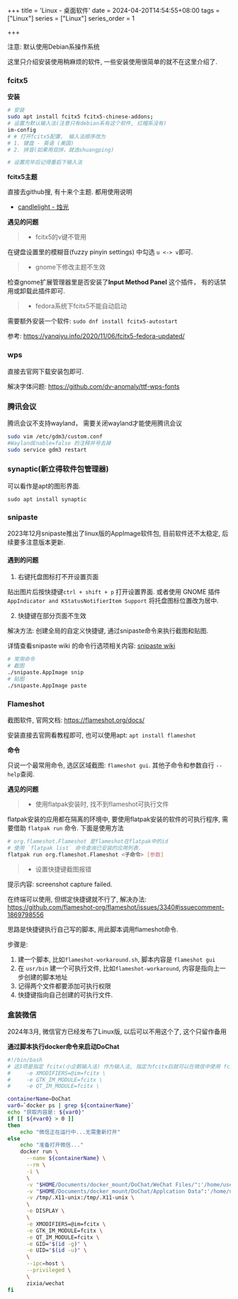 +++
title = 'Linux - 桌面软件'
date = 2024-04-20T14:54:55+08:00
tags = ["Linux"]
series = ["Linux"]
series_order = 1

+++

注意: 默认使用Debian系操作系统

这里只介绍安装使用稍麻烦的软件, 一些安装使用很简单的就不在这里介绍了.

### fcitx5

**安装**

``` bash
# 安装
sudo apt install fcitx5 fcitx5-chinese-addons;
# 设置为默认输入法(注意只有debian系有这个软件, 红帽系没有)
im-config
# # 打开fcitx5配置， 输入法顺序改为
# 1. 键盘 - 英语 (美国)
# 2. 拼音(如果用双拼，就选shuangping)

# 设置完毕后记得重启下输入法
```

**fcitx5主题**

直接去github搜, 有十来个主题. 都用使用说明

* [candlelight - 烛光](https://github.com/thep0y/fcitx5-themes-candlelight)

**遇见的问题**

> * fcitx5的v键不管用

在键盘设置里的模糊音(fuzzy pinyin settings) 中勾选 `u <-> v`即可.

> * gnome下修改主题不生效

检查gnome扩展管理器里是否安装了**Input Method Panel** 这个插件， 有的话禁用或卸载此插件即可.

> * fedora系统下fcitx5不能自动启动

需要额外安装一个软件: `sudo dnf install fcitx5-autostart`

参考: https://yanqiyu.info/2020/11/06/fcitx5-fedora-updated/

### wps

直接去官网下载安装包即可.

解决字体问题: https://github.com/dv-anomaly/ttf-wps-fonts

### 腾讯会议

腾讯会议不支持wayland， 需要关闭wayland才能使用腾讯会议

``` bash
sudo vim /etc/gdm3/custom.conf
#WaylandEnable=false 的注释井号去掉
sudo service gdm3 restart
```
### synaptic(新立得软件包管理器)

可以看作是apt的图形界面.

`sudo apt install synaptic`

### snipaste

2023年12月snipaste推出了linux版的AppImage软件包, 目前软件还不太稳定, 后续要多注意版本更新.

#### 遇到的问题

1. 右键托盘图标打不开设置页面

贴出图片后按快捷键`ctrl + shift + p` 打开设置界面. 或者使用 GNOME 插件`AppIndicator and KStatusNotifierItem Support` 将托盘图标位置改为居中.

2. 快捷键在部分页面不生效

解决方法: 创建全局的自定义快捷键, 通过snipaste命令来执行截图和贴图. 

详情查看snipaste wiki 的命令行选项相关内容: [snipaste wiki](https://github.com/Snipaste/feedback/wiki)

``` bash
# 常用命令
# 截图
./snipaste.AppImage snip
# 贴图
./snipaste.AppImage paste
```

### Flameshot

截图软件, 官网文档: https://flameshot.org/docs/

安装直接去官网看教程即可, 也可以使用apt: `apt install flameshot`

**命令**

只说一个最常用命令, 选区区域截图: `flameshot gui`. 其他子命令和参数自行 `--help`查阅.

**遇见的问题**

> * 使用flatpak安装时, 找不到flameshot可执行文件

flatpak安装的应用都在隔离的环境中, 要使用flatpak安装的软件的可执行程序, 需要借助 `flatpak run` 命令. 下面是使用方法

``` bash
# org.flameshot.Flameshot 是flameshot在flatpak中的id
# 使用 `flatpak list` 命令查询已安装的应用列表.
flatpak run org.flameshot.Flameshot <子命令> [参数]
```

> * 设置快捷键截图报错

提示内容: screenshot capture failed.  

在终端可以使用, 但绑定快捷键就不行了, 解决办法: https://github.com/flameshot-org/flameshot/issues/3340#issuecomment-1869798556

思路是快捷键执行自己写的脚本, 用此脚本调用flameshot命令.

步骤是:

1. 建一个脚本, 比如`flameshot-workaround.sh`, 脚本内容是 `flameshot gui`
2. 在 `usr/bin` 建一个可执行文件, 比如`flameshot-workaround`, 内容是指向上一步创建的脚本地址
3. 记得两个文件都要添加可执行权限
4. 快捷键指向自己创建的可执行文件.



### 盒装微信

2024年3月, 微信官方已经发布了Linux版, 以后可以不用这个了, 这个只留作备用

**通过脚本执行docker命令来启动DoChat**

``` bash
#!/bin/bash
# 这3项是指定 fcitx(小企鹅输入法) 作为输入法, 指定为fcitx后就可以在微信中使用 fcitx 或者搜狗输入法了. 指定为ibus就可以在微信中使用ibus 
# 	  -e XMODIFIERS=@im=fcitx \
#	  -e GTK_IM_MODULE=fcitx \
#	  -e QT_IM_MODULE=fcitx \

containerName=DoChat
var0=`docker ps | grep ${containerName}`
echo "获取内容是: ${var0}"
if [[ ${#var0} > 0 ]]
then
	echo "微信正在运行中...无需重新打开"
else
	echo "准备打开微信..."
	docker run \
	  --name ${containerName} \
	  --rm \
	  -i \
	  \
	  -v "$HOME/Documents/docker_mount/DoChat/WeChat Files/":'/home/user/WeChat Files/' \
	  -v "$HOME/Documents/docker_mount/DoChat/Applcation Data":'/home/user/.wine/drive_c/users/user/Application Data/' \
	  -v /tmp/.X11-unix:/tmp/.X11-unix \
	  \
	  -e DISPLAY \
	  \
	  -e XMODIFIERS=@im=fcitx \
	  -e GTK_IM_MODULE=fcitx \
	  -e QT_IM_MODULE=fcitx \
	  -e GID="$(id -g)" \
	  -e UID="$(id -u)" \
	  \
	  --ipc=host \
	  --privileged \
	  \
	  zixia/wechat
fi
```

